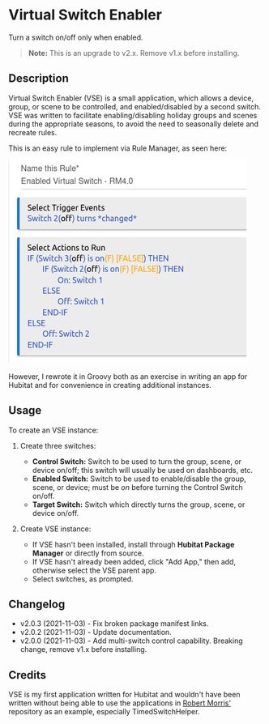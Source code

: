 # Virtual Switch Enabler

Turn a switch on/off only when enabled.

> **Note:** This is an upgrade to v2.x. Remove v1.x before installing.

## Description

Virtual Switch Enabler (VSE) is a small application, which allows a device, group, or scene to be controlled, and enabled/disabled by a second switch. VSE was written to facilitate enabling/disabling holiday groups and scenes during the appropriate seasons, to avoid the need to seasonally delete and recreate rules.

This is an easy rule to implement via Rule Manager, as seen here:

![Rule Manager Implementation of VSE](img/vse-rm4.png)

However, I rewrote it in Groovy both as an exercise in writing an app for Hubitat and for convenience in creating additional instances.

## Usage

To create an VSE instance:

  1. Create three switches:
     * **Control Switch:** Switch to be used to turn the group, scene, or device on/off; this switch will usually be used on dashboards, etc.
     * **Enabled Switch:** Switch to be used to enable/disable the group, scene, or device; must be *on* before turning the Control Switch on/off.
     * **Target Switch:** Switch which directly turns the group, scene, or device on/off.

  2. Create VSE instance:
     * If VSE hasn't been installed, install through **Hubitat Package Manager** or directly from source.
     * If VSE hasn't already been added, click "Add App," then add, otherwise select the VSE parent app.
     * Select switches, as prompted.

## Changelog

* v2.0.3 (2021-11-03) - Fix broken package manifest links.
* v2.0.2 (2021-11-03) - Update documentation.
* v2.0.0 (2021-11-03) - Add multi-switch control capability. Breaking change, remove v1.x before installing.
## Credits

VSE is my first application written for Hubitat and wouldn't have been written without being able to use the applications in [Robert Morris'](https://github.com/RMoRobert/Hubitat) repository as an example, especially TimedSwitchHelper.
